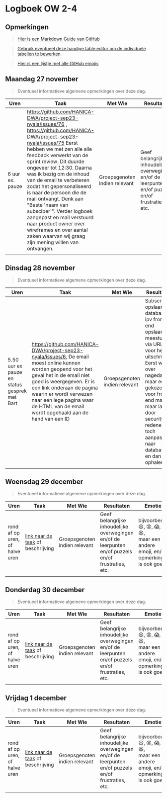 # Logboek OW 2-4

## Opmerkingen

> [Hier is een Markdown Guide van GitHub](https://guides.github.com/features/mastering-markdown/)

> [Gebruik eventueel deze handige table editor om de individuele tabellen te bewerken](https://www.tablesgenerator.com/markdown_tables)

> [Hier is een lijstje met alle GitHub emojis](https://github.com/ikatyang/emoji-cheat-sheet/blob/master/README.md)

## Maandag 27 november

> Eventueel informatieve algemene opmerkingen over deze dag.

| Uren | Taak  | Met Wie | Resultaten | Emotie | Link |
|---|---|---|---|---|---|
| 6 uur ex. pauze | https://github.com/HANICA-DWA/project-sep23-nyala/issues/76 , https://github.com/HANICA-DWA/project-sep23-nyala/issues/75 Eerst hebben we met zen alle alle feedback verwerkt van de sprint review. Dit duurde ongeveer tot 12:30. Daarna was ik bezig om de inhoud van de email te verbeteren zodat het gepersonaliseerd is naar de persoon die de mail ontvangt. Denk aan "Beste 'naam van subsciber'". Verder logboek aangepast en mail verstuurd naar product owner over wireframes en over aantal zaken waarvan wij graag zijn mening willen van ontvangen.  | Groepsgenoten indien relevant | Geef belangrijke inhoudelijke overwegingen en/of de leerpunten en/of puzzels en/of frustraties, etc.  | :smiley: :satisfied:,| https://github.com/HANICA-DWA/project-sep23-nyala/commit/97ac8bfaa1aada86606f7f2d7415f2018fe79458, https://github.com/HANICA-DWA/project-sep23-nyala/commit/e16bf86fd831ec9afbc7b8798ed9ddd68a0f3de1, https://github.com/HANICA-DWA/project-sep23-nyala/commit/dde43f575eeb72b296dd59c65074094d5c8234f9, https://github.com/HANICA-DWA/project-sep23-nyala/commit/e84d1698a27acc0400117af82a20a5879fa82692, https://github.com/HANICA-DWA/project-sep23-nyala/commit/68edfac21e230a3c2fb6ad64f7ea0029e7869f93|
| | | | | | |


## Dinsdag 28 november

> Eventueel informatieve algemene opmerkingen over deze dag.

| Uren | Taak  | Met Wie | Resultaten | Emotie | Link |
|---|---|---|---|---|---|
| 5.50 uur ex pauze en status gesprek met Bart | https://github.com/HANICA-DWA/project-sep23-nyala/issues/6, De email moest online kunnen worden geopend voor het geval het in de email niet goed is weergegeven. Er is een link onderaan de pagina waarin er wordt verwezen naar een lege pagina waar de HTML van de email wordt opgehaald aan de hand van een ID | Groepsgenoten indien relevant | Subscribers opslaan via database ipv front end opslaan en meesturen via URL voor het uitschrijven. Eerst wel over nagedacht maar eerst gekozen voor front end manier maar later door security redenen toch aanpassen naar database en dan ophalen.  |:smiley:, :rage:, :scream:, :satisfied:, Al deze emoties omdat eerste instantie snel en vlug ging maar er uiteidelijk toch achter kwam dat ik 'subscribers meesturen' morgen moet aanpassen | [link naar de resultaten](https://github.com/link-naar-de-commit) |
| | | | | | |

## Woensdag 29 december

> Eventueel informatieve algemene opmerkingen over deze dag.

| Uren | Taak  | Met Wie | Resultaten | Emotie | Link |
|---|---|---|---|---|---|
| rond af op uren, of halve uren | [link naar de taak](https://github.com/link-naar-de-taak) of beschrijving | Groepsgenoten indien relevant | Geef belangrijke inhoudelijke overwegingen en/of de leerpunten en/of puzzels en/of frustraties, etc.  |bijvoorbeeld <br />:smiley:, :rage:, :scream:, of :satisfied:, <br />maar een andere emoji, en/of opmerking is ook goed | [link naar de resultaten](https://github.com/link-naar-de-commit) |
| | | | | | |

## Donderdag 30 december

> Eventueel informatieve algemene opmerkingen over deze dag.

| Uren | Taak  | Met Wie | Resultaten | Emotie | Link |
|---|---|---|---|---|---|
| rond af op uren, of halve uren | [link naar de taak](https://github.com/link-naar-de-taak) of beschrijving | Groepsgenoten indien relevant | Geef belangrijke inhoudelijke overwegingen en/of de leerpunten en/of puzzels en/of frustraties, etc.  |bijvoorbeeld <br />:smiley:, :rage:, :scream:, of :satisfied:, <br />maar een andere emoji, en/of opmerking is ook goed | [link naar de resultaten](https://github.com/link-naar-de-commit) |
| | | | | | |



## Vrijdag 1 december

> Eventueel informatieve algemene opmerkingen over deze dag.

| Uren | Taak  | Met Wie | Resultaten | Emotie | Link |
|---|---|---|---|---|---|
| rond af op uren, of halve uren | [link naar de taak](https://github.com/link-naar-de-taak) of beschrijving | Groepsgenoten indien relevant | Geef belangrijke inhoudelijke overwegingen en/of de leerpunten en/of puzzels en/of frustraties, etc.  |bijvoorbeeld <br />:smiley:, :rage:, :scream:, of :satisfied:, <br />maar een andere emoji, en/of opmerking is ook goed | [link naar de resultaten](https://github.com/link-naar-de-commit) |
| | | | | | |
